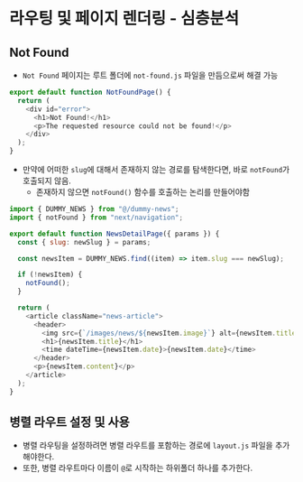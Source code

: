 # 라우팅 및 페이지 렌더링 - 심층분석

## Not Found

- `Not Found` 페이지는 루트 폴더에 `not-found.js` 파일을 만듬으로써 해결 가능

```javascript
export default function NotFoundPage() {
  return (
    <div id="error">
      <h1>Not Found!</h1>
      <p>The requested resource could not be found!</p>
    </div>
  );
}
```

- 만약에 어떠한 `slug`에 대해서 존재하지 않는 경로를 탐색한다면, 바로 `notFound`가 호출되지 않음.
  - 존재하지 않으면 `notFound()` 함수를 호출하는 논리를 만들어야함
 
```javascript
import { DUMMY_NEWS } from "@/dummy-news";
import { notFound } from "next/navigation";

export default function NewsDetailPage({ params }) {
  const { slug: newSlug } = params;

  const newsItem = DUMMY_NEWS.find((item) => item.slug === newSlug);

  if (!newsItem) {
    notFound();
  }

  return (
    <article className="news-article">
      <header>
        <img src={`/images/news/${newsItem.image}`} alt={newsItem.title} />
        <h1>{newsItem.title}</h1>
        <time dateTime={newsItem.date}>{newsItem.date}</time>
      </header>
      <p>{newsItem.content}</p>
    </article>
  );
}
```

## 병렬 라우트 설정 및 사용

- 병렬 라우팅을 설정하려면 병렬 라우트를 포함하는 경로에 `layout.js` 파일을 추가해야한다.
- 또한, 병렬 라우트마다 이름이 `@`로 시작하는 하위폴더 하나를 추가한다.




